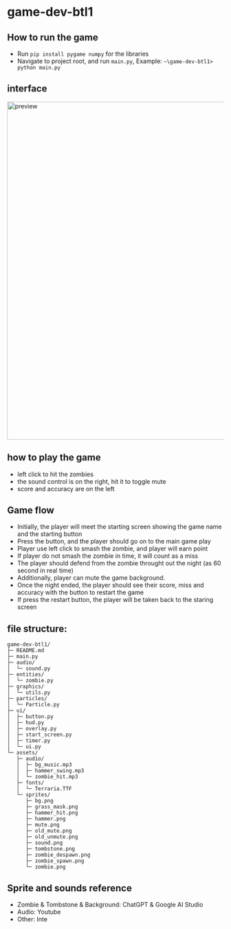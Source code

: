 ﻿# game-dev-btl1
## How to run the game 
- Run `pip install pygame numpy` for the libraries
- Navigate to project root, and run `main.py`, Example: `~\game-dev-btl1> python main.py`

## interface 
<img width="1124" height="787" alt="preview" src="https://github.com/user-attachments/assets/1acb5fac-02f9-4d77-8835-d2474727340d" />

## how to play the game
- left click to hit the zombies
- the sound control is on the right, hit it to toggle mute
- score and accuracy are on the left

## Game flow
- Initially, the player will meet the starting screen showing the game name and the starting button
- Press the button, and the player should go on to the main game play
- Player use left click to smash the zombie, and player will earn point
- If player do not smash the zombie in time, it will count as a miss
- The player should defend from the zombie throught out the night (as 60 second in real time)
- Additionally, player can mute the game background.
- Once the night ended, the player should see their score, miss and accuracy with the button to restart the game
- If press the restart button, the player will be taken back to the staring screen

## file structure:
```
game-dev-btl1/
├─ README.md
├─ main.py
├─ audio/
│  └─ sound.py
├─ entities/
│  └─ zombie.py
├─ graphics/
│  └─ utils.py
├─ particles/
│  └─ Particle.py
├─ ui/
│  ├─ button.py
│  ├─ hud.py
│  ├─ overlay.py
│  ├─ start_screen.py
│  ├─ timer.py
│  └─ ui.py
└─ assets/
   ├─ audio/
   │  ├─ bg_music.mp3
   │  ├─ hammer_swing.mp3
   │  └─ zombie_hit.mp3
   ├─ fonts/
   │  └─ Terraria.TTF
   └─ sprites/
      ├─ bg.png
      ├─ grass_mask.png
      ├─ hammer_hit.png
      ├─ hammer.png
      ├─ mute.png
      ├─ old_mute.png
      ├─ old_unmute.png
      ├─ sound.png
      ├─ tombstone.png
      ├─ zombie_despawn.png
      ├─ zombie_spawn.png
      └─ zombie.png
```

## Sprite and sounds reference
- Zombie & Tombstone & Background: ChatGPT & Google AI Studio
- Audio: Youtube
- Other: Inte 



